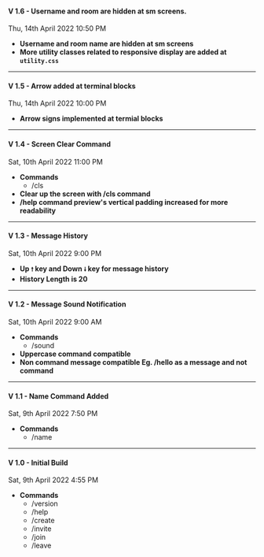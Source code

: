 #### V 1.6 - Username and room are hidden at sm screens.

Thu, 14th April 2022 10:50 PM

- **Username and room name are hidden at sm screens**
- **More utility classes related to responsive display are added at `utility.css`**

---

#### V 1.5 - Arrow added at terminal blocks

Thu, 14th April 2022 10:00 PM

- **Arrow signs implemented at termial blocks**

---

#### V 1.4 - Screen Clear Command

Sat, 10th April 2022 11:00 PM

- **Commands**
  - /cls
- **Clear up the screen with /cls command**
- **/help command preview's vertical padding increased for more readability**

---

#### V 1.3 - Message History

Sat, 10th April 2022 9:00 PM

- **Up `🠕` key and Down `🠗` key for message history**
- **History Length is 20**

---

#### V 1.2 - Message Sound Notification

Sat, 10th April 2022 9:00 AM

- **Commands**
  - /sound
- **Uppercase command compatible**
- **Non command message compatible Eg. /hello as a message and not command**

---

#### V 1.1 - Name Command Added

Sat, 9th April 2022 7:50 PM

- **Commands**
  - /name

---

#### V 1.0 - Initial Build

Sat, 9th April 2022 4:55 PM

- **Commands**
  - /version
  - /help
  - /create
  - /invite
  - /join
  - /leave
